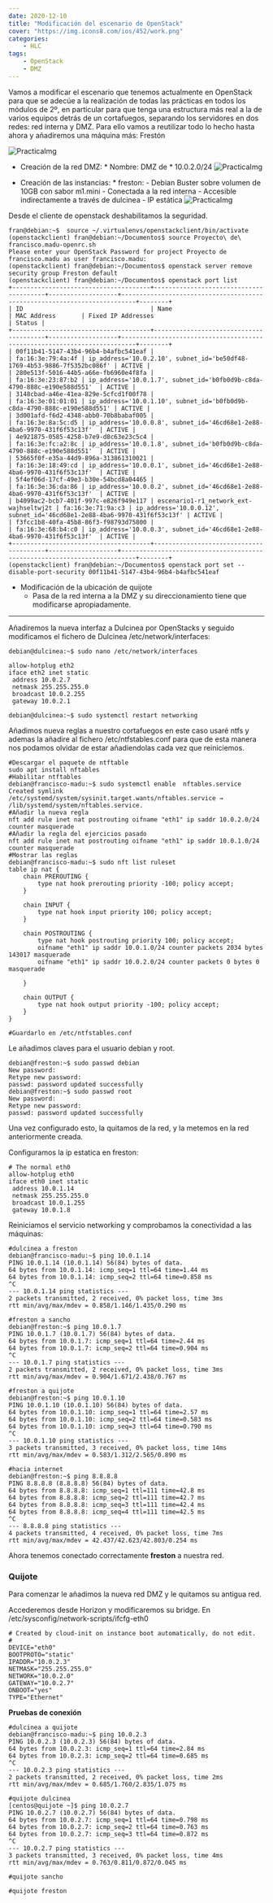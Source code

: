 ```yaml
---
date: 2020-12-10
title: "Modificación del escenario de OpenStack"
cover: "https://img.icons8.com/ios/452/work.png"
categories: 
    - HLC
tags:
    - OpenStack
    - DMZ
---
```


Vamos a modificar el escenario que tenemos actualmente en OpenStack para que se adecúe a la realización de todas las prácticas en todos los módulos de 2º, en particular para que tenga una estructura más real a la de varios equipos detrás de un cortafuegos, separando los servidores en dos redes: red interna y DMZ. Para ello vamos a reutilizar todo lo hecho hasta ahora y añadiremos una máquina más: Frestón

![PracticaImg](images/hlc/escenariodmz.png "Imagen de la practica")

* Creación de la red DMZ:
      * Nombre: DMZ de <nombre de usuario>
      * 10.0.2.0/24
![PracticaImg](images/hlc/escenariodmz2.png "Imagen de la practica")

* Creación de las instancias:
      * freston:
          - Debian Buster sobre volumen de 10GB con sabor m1.mini
          - Conectada a la red interna
          - Accesible indirectamente a través de dulcinea
          - IP estática
![PracticaImg](images/hlc/escenariodmz3.png "Imagen de la practica")

Desde el cliente de openstack deshabilitamos la seguridad.
```shell
fran@debian:~$  source ~/.virtualenvs/openstackclient/bin/activate
(openstackclient) fran@debian:~/Documentos$ source Proyecto\ de\ francisco.madu-openrc.sh 
Please enter your OpenStack Password for project Proyecto de francisco.madu as user francisco.madu: 
(openstackclient) fran@debian:~/Documentos$ openstack server remove security group Freston default
(openstackclient) fran@debian:~/Documentos$ openstack port list
+--------------------------------------+----------------------------------------+-------------------+--------------------------------------------------------------------------+--------+
| ID                                   | Name                                   | MAC Address       | Fixed IP Addresses                                                       | Status |
+--------------------------------------+----------------------------------------+-------------------+--------------------------------------------------------------------------+--------+
| 00f11b41-5147-43b4-96b4-b4afbc541eaf |                                        | fa:16:3e:79:4a:4f | ip_address='10.0.2.10', subnet_id='be50df48-1769-4b53-9886-7f5352bc086f' | ACTIVE |
| 280e513f-5016-44b5-a66e-fb6960e4f8fa |                                        | fa:16:3e:23:87:b2 | ip_address='10.0.1.7', subnet_id='b0fb0d9b-c8da-4790-888c-e190e588d551'  | ACTIVE |
| 3148cbad-a46e-41ea-829e-5cfcd1f00f78 |                                        | fa:16:3e:01:01:01 | ip_address='10.0.1.10', subnet_id='b0fb0d9b-c8da-4790-888c-e190e588d551' | ACTIVE |
| 3d001afd-f6d2-4348-abb0-70b8babaf005 |                                        | fa:16:3e:8a:5c:d5 | ip_address='10.0.0.8', subnet_id='46cd68e1-2e88-4ba6-9970-431f6f53c13f'  | ACTIVE |
| 4e921875-0585-4258-b7e9-d8c63e23c5c4 |                                        | fa:16:3e:fc:a2:8c | ip_address='10.0.1.8', subnet_id='b0fb0d9b-c8da-4790-888c-e190e588d551'  | ACTIVE |
| 53665f0f-e35a-44d9-896a-313861310021 |                                        | fa:16:3e:18:49:cd | ip_address='10.0.0.1', subnet_id='46cd68e1-2e88-4ba6-9970-431f6f53c13f'  | ACTIVE |
| 5f4ef06d-17cf-49e3-b30e-54bcd8a04465 |                                        | fa:16:3e:36:da:86 | ip_address='10.0.0.2', subnet_id='46cd68e1-2e88-4ba6-9970-431f6f53c13f'  | ACTIVE |
| b4099ac2-bcb7-401f-997c-e826f949e117 | escenario1-r1_network_ext-wajhseltwj2t | fa:16:3e:71:9a:c3 | ip_address='10.0.0.12', subnet_id='46cd68e1-2e88-4ba6-9970-431f6f53c13f' | ACTIVE |
| f3fcc1b8-40fa-45b8-86f3-f98793d75800 |                                        | fa:16:3e:68:b4:c0 | ip_address='10.0.0.3', subnet_id='46cd68e1-2e88-4ba6-9970-431f6f53c13f'  | ACTIVE |
+--------------------------------------+----------------------------------------+-------------------+--------------------------------------------------------------------------+--------+
(openstackclient) fran@debian:~/Documentos$ openstack port set --disable-port-security 00f11b41-5147-43b4-96b4-b4afbc541eaf
```


* Modificación de la ubicación de quijote
    * Pasa de la red interna a la DMZ y su direccionamiento tiene que modificarse apropiadamente.
<hr>

Añadiremos la nueva interfaz a Dulcinea por OpenStacks y seguido modificamos el fichero de Dulcinea /etc/network/interfaces:
```shell
debian@dulcinea:~$ sudo nano /etc/network/interfaces

allow-hotplug eth2
iface eth2 inet static
 address 10.0.2.7
 netmask 255.255.255.0
 broadcast 10.0.2.255
 gateway 10.0.2.1

debian@dulcinea:~$ sudo systemctl restart networking
```

Añadimos nueva reglas a nuestro cortafuegos en este caso usaré ntfs y ademas la añadire al fichero /etc/ntfstables.conf para que de esta manera nos podamos olvidar de estar añadiendolas cada vez que reiniciemos.
```shell
#Descargar el paquete de ntftable
sudo apt install nftables
#Habilitar ntftables
debian@francisco-madu:~$ sudo systemctl enable  nftables.service
Created symlink /etc/systemd/system/sysinit.target.wants/nftables.service → /lib/systemd/system/nftables.service.
#Añadir la nueva regla
nft add rule inet nat postrouting oifname "eth1" ip saddr 10.0.2.0/24 counter masquerade 
#Añadir la regla del ejercicios pasado
nft add rule inet nat postrouting oifname "eth1" ip saddr 10.0.1.0/24 counter masquerade 
#Mostrar las reglas
debian@francisco-madu:~$ sudo nft list ruleset
table ip nat {
	chain PREROUTING {
		type nat hook prerouting priority -100; policy accept;
	}

	chain INPUT {
		type nat hook input priority 100; policy accept;
	}

	chain POSTROUTING {
		type nat hook postrouting priority 100; policy accept;
		oifname "eth1" ip saddr 10.0.1.0/24 counter packets 2034 bytes 143017 masquerade
		oifname "eth1" ip saddr 10.0.2.0/24 counter packets 0 bytes 0 masquerade 
		
	}

	chain OUTPUT {
		type nat hook output priority -100; policy accept;
	}
}

#Guardarlo en /etc/ntfstables.conf
```

Le añadimos claves para el usuario debian y root.
```shell
debian@freston:~$ sudo passwd debian
New password: 
Retype new password: 
passwd: password updated successfully
debian@freston:~$ sudo passwd root
New password: 
Retype new password: 
passwd: password updated successfully
```
Una vez configurado esto, la quitamos de la red, y la metemos en la red anteriormente creada.

Configuramos la ip estatica en freston:
```shell
# The normal eth0
allow-hotplug eth0
iface eth0 inet static
 address 10.0.1.14
 netmask 255.255.255.0
 broadcast 10.0.1.255
 gateway 10.0.1.8
 ```

 Reiniciamos el servicio networking y comprobamos la conectividad a las máquinas:

 ```shell
 #dulcinea a freston
 debian@francisco-madu:~$ ping 10.0.1.14
PING 10.0.1.14 (10.0.1.14) 56(84) bytes of data.
64 bytes from 10.0.1.14: icmp_seq=1 ttl=64 time=1.44 ms
64 bytes from 10.0.1.14: icmp_seq=2 ttl=64 time=0.858 ms
^C
--- 10.0.1.14 ping statistics ---
2 packets transmitted, 2 received, 0% packet loss, time 3ms
rtt min/avg/max/mdev = 0.858/1.146/1.435/0.290 ms

#freston a sancho
debian@freston:~$ ping 10.0.1.7
PING 10.0.1.7 (10.0.1.7) 56(84) bytes of data.
64 bytes from 10.0.1.7: icmp_seq=1 ttl=64 time=2.44 ms
64 bytes from 10.0.1.7: icmp_seq=2 ttl=64 time=0.904 ms
^C
--- 10.0.1.7 ping statistics ---
2 packets transmitted, 2 received, 0% packet loss, time 3ms
rtt min/avg/max/mdev = 0.904/1.671/2.438/0.767 ms

#freston a quijote
debian@freston:~$ ping 10.0.1.10
PING 10.0.1.10 (10.0.1.10) 56(84) bytes of data.
64 bytes from 10.0.1.10: icmp_seq=1 ttl=64 time=2.57 ms
64 bytes from 10.0.1.10: icmp_seq=2 ttl=64 time=0.583 ms
64 bytes from 10.0.1.10: icmp_seq=3 ttl=64 time=0.790 ms
^C
--- 10.0.1.10 ping statistics ---
3 packets transmitted, 3 received, 0% packet loss, time 14ms
rtt min/avg/max/mdev = 0.583/1.312/2.565/0.890 ms

#hacia internet
debian@freston:~$ ping 8.8.8.8
PING 8.8.8.8 (8.8.8.8) 56(84) bytes of data.
64 bytes from 8.8.8.8: icmp_seq=1 ttl=111 time=42.8 ms
64 bytes from 8.8.8.8: icmp_seq=2 ttl=111 time=42.7 ms
64 bytes from 8.8.8.8: icmp_seq=3 ttl=111 time=42.4 ms
64 bytes from 8.8.8.8: icmp_seq=4 ttl=111 time=42.5 ms
^C
--- 8.8.8.8 ping statistics ---
4 packets transmitted, 4 received, 0% packet loss, time 7ms
rtt min/avg/max/mdev = 42.437/42.623/42.803/0.254 ms

```

Ahora tenemos conectado correctamente **freston** a nuestra red.

### Quijote

Para comenzar le añadimos la nueva red DMZ y le quitamos su antigua red.

Accederemos desde Horizon y modificaremos su bridge.
En /etc/sysconfig/network-scripts/ifcfg-eth0
```shell
# Created by cloud-init on instance boot automatically, do not edit.
#
DEVICE="eth0"
BOOTPROTO="static"
IPADDR="10.0.2.3"
NETMASK="255.255.255.0"
NETWORK="10.0.2.0"
GATEWAY="10.0.2.7"
ONBOOT="yes"
TYPE="Ethernet"
```

**Pruebas de conexión**

```shell
#dulcinea a quijote
debian@francisco-madu:~$ ping 10.0.2.3
PING 10.0.2.3 (10.0.2.3) 56(84) bytes of data.
64 bytes from 10.0.2.3: icmp_seq=1 ttl=64 time=2.84 ms
64 bytes from 10.0.2.3: icmp_seq=2 ttl=64 time=0.685 ms
^C
--- 10.0.2.3 ping statistics ---
2 packets transmitted, 2 received, 0% packet loss, time 2ms
rtt min/avg/max/mdev = 0.685/1.760/2.835/1.075 ms

#quijote dulcinea
[centos@quijote ~]$ ping 10.0.2.7
PING 10.0.2.7 (10.0.2.7) 56(84) bytes of data.
64 bytes from 10.0.2.7: icmp_seq=1 ttl=64 time=0.798 ms
64 bytes from 10.0.2.7: icmp_seq=2 ttl=64 time=0.763 ms
64 bytes from 10.0.2.7: icmp_seq=3 ttl=64 time=0.872 ms
^C
--- 10.0.2.7 ping statistics ---
3 packets transmitted, 3 received, 0% packet loss, time 4ms
rtt min/avg/max/mdev = 0.763/0.811/0.872/0.045 ms

#quijote sancho

#quijote freston


```

